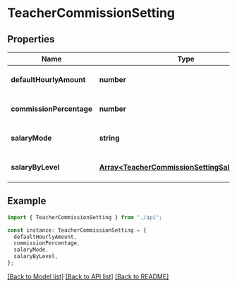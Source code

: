 # TeacherCommissionSetting

## Properties

| Name                     | Type                                                                                               | Description | Notes                             |
| ------------------------ | -------------------------------------------------------------------------------------------------- | ----------- | --------------------------------- |
| **defaultHourlyAmount**  | **number**                                                                                         |             | [optional] [default to undefined] |
| **commissionPercentage** | **number**                                                                                         |             | [optional] [default to undefined] |
| **salaryMode**           | **string**                                                                                         |             | [optional] [default to undefined] |
| **salaryByLevel**        | [**Array&lt;TeacherCommissionSettingSalaryByLevel&gt;**](TeacherCommissionSettingSalaryByLevel.md) |             | [optional] [default to undefined] |

## Example

```typescript
import { TeacherCommissionSetting } from "./api";

const instance: TeacherCommissionSetting = {
  defaultHourlyAmount,
  commissionPercentage,
  salaryMode,
  salaryByLevel,
};
```

[[Back to Model list]](../README.md#documentation-for-models) [[Back to API list]](../README.md#documentation-for-api-endpoints) [[Back to README]](../README.md)
